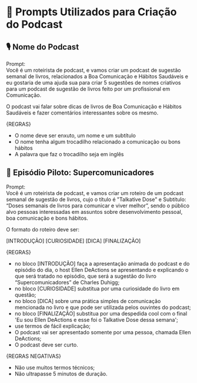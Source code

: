# 📑 Prompts Utilizados para Criação do Podcast

## 🎙️ Nome do Podcast
Prompt:  
Você é um roteirista de podcast, e vamos criar um podcast de sugestão semanal de livros, relacionados a Boa Comunicação e Hábitos Saudáveis e eu gostaria de uma ajuda sua para criar 5 sugestões de nomes criativos para um podcast de sugestão de livros feito por um profissional em Comunicação.

O podcast vai falar sobre dicas de livros de Boa Comunicação e Hábitos Saudáveis e fazer comentários interessantes sobre os mesmo.

{REGRAS}

- O nome deve ser enxuto, um nome e um subtítulo
- O nome tenha algum trocadilho relacionado a comunicação ou bons hábitos
- A palavra que faz o trocadilho seja em inglês

## 📝 Episódio Piloto: Supercomunicadores
Prompt:  
Você é um roteirista de podcast, e vamos criar um roteiro de um podcast semanal de sugestão de livros, cujo o título é "Talkative Dose" e Subtítulo: “Doses semanais de livros para comunicar e viver melhor”, sendo o público alvo pessoas interessadas em assuntos sobre desenvolvimento pessoal, boa comunicação e bons hábitos.

O formato do roteiro deve ser:

[INTRODUÇÃO]
[CURIOSIDADE]
[DICA]
[FINALIZAÇÃO]

{REGRAS}

- no bloco [INTRODUÇÃO] faça a apresentação animada do podcast e do episódio do dia, o host Ellen DeActions se apresentando e explicando o que será tratado no episódio, que será a sugestão do livro “Supercomunicadores” de Charles Duhigg;
- no bloco [CURIOSIDADE] substitua por uma curiosidade do livro em questão; 
- no bloco [DICA] sobre uma prática simples de comunicação mencionada no livro e que pode ser utilizada pelos ouvintes do podcast; 
- no bloco [FINALIZAÇÃO] substitua por uma despedida cool com o final 'Eu sou Ellen DeActions e esse foi o Talkative Dose dessa semana';
- use termos de fácil explicação;
- O podcast vai ser apresentado somente por uma pessoa, chamada Ellen DeActions;
- O podcast deve ser curto.

{REGRAS NEGATIVAS}

- Não use muitos termos técnicos;
- Não ultrapasse 5 minutos de duração.
